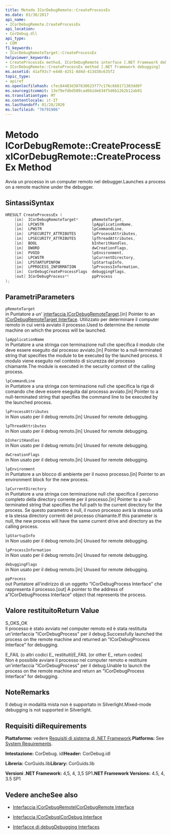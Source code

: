 ```yaml
---
title: Metodo ICorDebugRemote::CreateProcessEx
ms.date: 03/30/2017
api_name:
- ICorDebugRemote.CreateProcessEx
api_location:
- CorDebug.dll
api_type:
- COM
f1_keywords:
- ICorDebugRemoteTarget::CreateProcessEx
helpviewer_keywords:
- CreateProcessEx method, ICorDebugRemote interface [.NET Framework debugging]
- ICorDebugRemote::CreateProcessEx method [.NET Framework debugging]
ms.assetid: 41af93c7-e448-4251-8d4d-413d38c635f2
topic_type:
- apiref
ms.openlocfilehash: cfec84483d387630623f77c176c668171303dd0f
ms.sourcegitcommit: 13e79efdbd589cad6b1de634f5d6b1262b12ab01
ms.translationtype: MT
ms.contentlocale: it-IT
ms.lasthandoff: 01/28/2020
ms.locfileid: "76791986"
---
```

# <a name="icordebugremotecreateprocessex-method"></a><span data-ttu-id="a7d30-102">Metodo ICorDebugRemote::CreateProcessEx</span><span class="sxs-lookup"><span data-stu-id="a7d30-102">ICorDebugRemote::CreateProcessEx Method</span></span>
<span data-ttu-id="a7d30-103">Avvia un processo in un computer remoto nel debugger.</span><span class="sxs-lookup"><span data-stu-id="a7d30-103">Launches a process on a remote machine under the debugger.</span></span>  
  
## <a name="syntax"></a><span data-ttu-id="a7d30-104">Sintassi</span><span class="sxs-lookup"><span data-stu-id="a7d30-104">Syntax</span></span>  
  
```cpp  
HRESULT CreateProcessEx (  
    [in]  ICorDebugRemoteTarget*      pRemoteTarget,  
    [in]  LPCWSTR                     lpApplicationName,  
    [in]  LPWSTR                      lpCommandLine,  
    [in]  LPSECURITY_ATTRIBUTES       lpProcessAttributes,  
    [in]  LPSECURITY_ATTRIBUTES       lpThreadAttributes,  
    [in]  BOOL                        bInheritHandles,  
    [in]  DWORD                       dwCreationFlags,  
    [in]  PVOID                       lpEnvironment,  
    [in]  LPCWSTR                     lpCurrentDirectory,  
    [in]  LPSTARTUPINFOW              lpStartupInfo,  
    [in]  LPPROCESS_INFORMATION       lpProcessInformation,  
    [in]  CorDebugCreateProcessFlags  debuggingFlags,  
    [out] ICorDebugProcess**          ppProcess  
);  
```  
  
## <a name="parameters"></a><span data-ttu-id="a7d30-105">Parametri</span><span class="sxs-lookup"><span data-stu-id="a7d30-105">Parameters</span></span>  
 `pRemoteTarget`  
 <span data-ttu-id="a7d30-106">in Puntatore a un' [interfaccia ICorDebugRemoteTarget](icordebugremotetarget-interface.md).</span><span class="sxs-lookup"><span data-stu-id="a7d30-106">[in] Pointer to an [ICorDebugRemoteTarget Interface](icordebugremotetarget-interface.md).</span></span> <span data-ttu-id="a7d30-107">Utilizzato per determinare il computer remoto in cui verrà avviato il processo.</span><span class="sxs-lookup"><span data-stu-id="a7d30-107">Used to determine the remote machine on which the process will be launched.</span></span>  
  
 `lpApplicationName`  
 <span data-ttu-id="a7d30-108">in Puntatore a una stringa con terminazione null che specifica il modulo che deve essere eseguito dal processo avviato.</span><span class="sxs-lookup"><span data-stu-id="a7d30-108">[in] Pointer to a null-terminated string that specifies the module to be executed by the launched process.</span></span> <span data-ttu-id="a7d30-109">Il modulo viene eseguito nel contesto di sicurezza del processo chiamante.</span><span class="sxs-lookup"><span data-stu-id="a7d30-109">The module is executed in the security context of the calling process.</span></span>  
  
 `lpCommandLine`  
 <span data-ttu-id="a7d30-110">in Puntatore a una stringa con terminazione null che specifica la riga di comando che deve essere eseguita dal processo avviato.</span><span class="sxs-lookup"><span data-stu-id="a7d30-110">[in] Pointer to a null-terminated string that specifies the command line to be executed by the launched process.</span></span>  
  
 `lpProcessAttributes`  
 <span data-ttu-id="a7d30-111">in Non usato per il debug remoto.</span><span class="sxs-lookup"><span data-stu-id="a7d30-111">[in] Unused for remote debugging.</span></span>  
  
 `lpThreadAttributes`  
 <span data-ttu-id="a7d30-112">in Non usato per il debug remoto.</span><span class="sxs-lookup"><span data-stu-id="a7d30-112">[in] Unused for remote debugging.</span></span>  
  
 `bInheritHandles`  
 <span data-ttu-id="a7d30-113">in Non usato per il debug remoto.</span><span class="sxs-lookup"><span data-stu-id="a7d30-113">[in] Unused for remote debugging.</span></span>  
  
 `dwCreationFlags`  
 <span data-ttu-id="a7d30-114">in Non usato per il debug remoto.</span><span class="sxs-lookup"><span data-stu-id="a7d30-114">[in] Unused for remote debugging.</span></span>  
  
 `lpEnvironment`  
 <span data-ttu-id="a7d30-115">in Puntatore a un blocco di ambiente per il nuovo processo.</span><span class="sxs-lookup"><span data-stu-id="a7d30-115">[in] Pointer to an environment block for the new process.</span></span>  
  
 `lpCurrentDirectory`  
 <span data-ttu-id="a7d30-116">in Puntatore a una stringa con terminazione null che specifica il percorso completo della directory corrente per il processo.</span><span class="sxs-lookup"><span data-stu-id="a7d30-116">[in] Pointer to a null-terminated string that specifies the full path to the current directory for the process.</span></span> <span data-ttu-id="a7d30-117">Se questo parametro è null, il nuovo processo avrà la stessa unità e la stessa directory correnti del processo chiamante.</span><span class="sxs-lookup"><span data-stu-id="a7d30-117">If this parameter is null, the new process will have the same current drive and directory as the calling process.</span></span>  
  
 `lpStartupInfo`  
 <span data-ttu-id="a7d30-118">in Non usato per il debug remoto.</span><span class="sxs-lookup"><span data-stu-id="a7d30-118">[in] Unused for remote debugging.</span></span>  
  
 `lpProcessInformation`  
 <span data-ttu-id="a7d30-119">in Non usato per il debug remoto.</span><span class="sxs-lookup"><span data-stu-id="a7d30-119">[in] Unused for remote debugging.</span></span>  
  
 `debuggingFlags`  
 <span data-ttu-id="a7d30-120">in Non usato per il debug remoto.</span><span class="sxs-lookup"><span data-stu-id="a7d30-120">[in] Unused for remote debugging.</span></span>  
  
 `ppProcess`  
 <span data-ttu-id="a7d30-121">out Puntatore all'indirizzo di un oggetto "ICorDebugProcess Interface" che rappresenta il processo.</span><span class="sxs-lookup"><span data-stu-id="a7d30-121">[out] A pointer to the address of a"ICorDebugProcess Interface" object that represents the process.</span></span>  
  
## <a name="return-value"></a><span data-ttu-id="a7d30-122">Valore restituito</span><span class="sxs-lookup"><span data-stu-id="a7d30-122">Return Value</span></span>  
 <span data-ttu-id="a7d30-123">S_OK</span><span class="sxs-lookup"><span data-stu-id="a7d30-123">S_OK</span></span>  
 <span data-ttu-id="a7d30-124">Il processo è stato avviato nel computer remoto ed è stata restituita un'interfaccia "ICorDebugProcess" per il debug.</span><span class="sxs-lookup"><span data-stu-id="a7d30-124">Successfully launched the process on the remote machine and returned an "ICorDebugProcess Interface" for debugging.</span></span>  
  
 <span data-ttu-id="a7d30-125">E_FAIL (o altri codici E_ restituiti)</span><span class="sxs-lookup"><span data-stu-id="a7d30-125">E_FAIL (or other E_ return codes)</span></span>  
 <span data-ttu-id="a7d30-126">Non è possibile avviare il processo nel computer remoto e restituire un'interfaccia "ICorDebugProcess" per il debug.</span><span class="sxs-lookup"><span data-stu-id="a7d30-126">Unable to launch the process on the remote machine and return an "ICorDebugProcess Interface" for debugging.</span></span>  
  
## <a name="remarks"></a><span data-ttu-id="a7d30-127">Note</span><span class="sxs-lookup"><span data-stu-id="a7d30-127">Remarks</span></span>  
 <span data-ttu-id="a7d30-128">Il debug in modalità mista non è supportato in Silverlight.</span><span class="sxs-lookup"><span data-stu-id="a7d30-128">Mixed-mode debugging is not supported in Silverlight.</span></span>  
  
## <a name="requirements"></a><span data-ttu-id="a7d30-129">Requisiti di</span><span class="sxs-lookup"><span data-stu-id="a7d30-129">Requirements</span></span>  
 <span data-ttu-id="a7d30-130">**Piattaforme:** vedere [Requisiti di sistema di .NET Framework](../../../../docs/framework/get-started/system-requirements.md).</span><span class="sxs-lookup"><span data-stu-id="a7d30-130">**Platforms:** See [System Requirements](../../../../docs/framework/get-started/system-requirements.md).</span></span>  
  
 <span data-ttu-id="a7d30-131">**Intestazione:** CorDebug. idl</span><span class="sxs-lookup"><span data-stu-id="a7d30-131">**Header:** CorDebug.idl</span></span>  
  
 <span data-ttu-id="a7d30-132">**Libreria:** CorGuids.lib</span><span class="sxs-lookup"><span data-stu-id="a7d30-132">**Library:** CorGuids.lib</span></span>  
  
 <span data-ttu-id="a7d30-133">**Versioni .NET Framework:** 4,5, 4, 3,5 SP1</span><span class="sxs-lookup"><span data-stu-id="a7d30-133">**.NET Framework Versions:** 4.5, 4, 3.5 SP1</span></span>  
  
## <a name="see-also"></a><span data-ttu-id="a7d30-134">Vedere anche</span><span class="sxs-lookup"><span data-stu-id="a7d30-134">See also</span></span>

- [<span data-ttu-id="a7d30-135">Interfaccia ICorDebugRemote</span><span class="sxs-lookup"><span data-stu-id="a7d30-135">ICorDebugRemote Interface</span></span>](icordebugremote-interface.md)
- [<span data-ttu-id="a7d30-136">Interfaccia ICorDebug</span><span class="sxs-lookup"><span data-stu-id="a7d30-136">ICorDebug Interface</span></span>](icordebug-interface.md)

- [<span data-ttu-id="a7d30-137">Interfacce di debug</span><span class="sxs-lookup"><span data-stu-id="a7d30-137">Debugging Interfaces</span></span>](debugging-interfaces.md)
